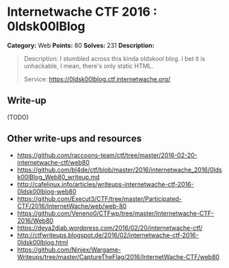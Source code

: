 # Internetwache CTF 2016 : 0ldsk00lBlog

**Category:** Web
**Points:** 80
**Solves:** 231
**Description:**

> Description: I stumbled across this kinda oldskool blog. I bet it is unhackable, I mean, there's only static HTML.
> 
> 
> Service: <https://0ldsk00lblog.ctf.internetwache.org/>


## Write-up

(TODO)

## Other write-ups and resources

* <https://github.com/raccoons-team/ctf/tree/master/2016-02-20-internetwache-ctf/web80>
* <https://github.com/bl4de/ctf/blob/master/2016/internetwache_2016/0ldsk00lBlog_Web80_writeup.md>
* <http://cafelinux.info/articles/writeups-internetwache-ctf-2016-0ldsk00lblog-web80>
* <https://github.com/Execut3/CTF/tree/master/Participated-CTF/2016/InternetWache/web/web-80>
* <https://github.com/Veneno0/CTFwp/tree/master/Internetwache-CTF-2016/Web80>
* <https://deya2diab.wordpress.com/2016/02/20/internetwache-ctf/>
* <http://ctfwriteups.blogspot.de/2016/02/internetwache-ctf-2016-0ldsk00lblog.html>
* <https://github.com/Ninjex/Wargame-Writeups/tree/master/CaptureTheFlag/2016/InternetWache-CTF/web80>
